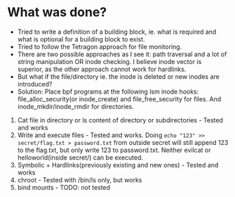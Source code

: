 # What was done?
* Tried to write a definition of a building block, ie. what is required and what is optional for a building block to exist.
* Tried to follow the Tetragon approach for file monitoring.
* There are two possible approaches as I see it: path traversal and a lot of string manipulation OR inode checking. I believe inode vector is superior, as the other approach cannot work for hardlinks. 
* But what if the file/directory ie. the inode is deleted or new inodes are introduced?
* Solution: Place bpf programs at the following lsm inode hooks: file_alloc_security(or inode_create) and file_free_security for files. And inode_mkdir/inode_rmdir for directories. 

1. Cat file in directory or ls content of directory or subdirectories - Tested and works
2. Write and execute files - Tested and works. Doing ```echo "123" >> secret/flag.txt > password.txt``` from outside secret will still append 123 to the flag.txt, but only write 123 to password.txt. Neither evilcat or helloworld(inside secret/) can be executed. 
3. Symbolic + Hardlinks(previously existing and new ones) - Tested and works
4. chroot - Tested with /bin/ls only, but works
5. bind mounts - TODO: not tested